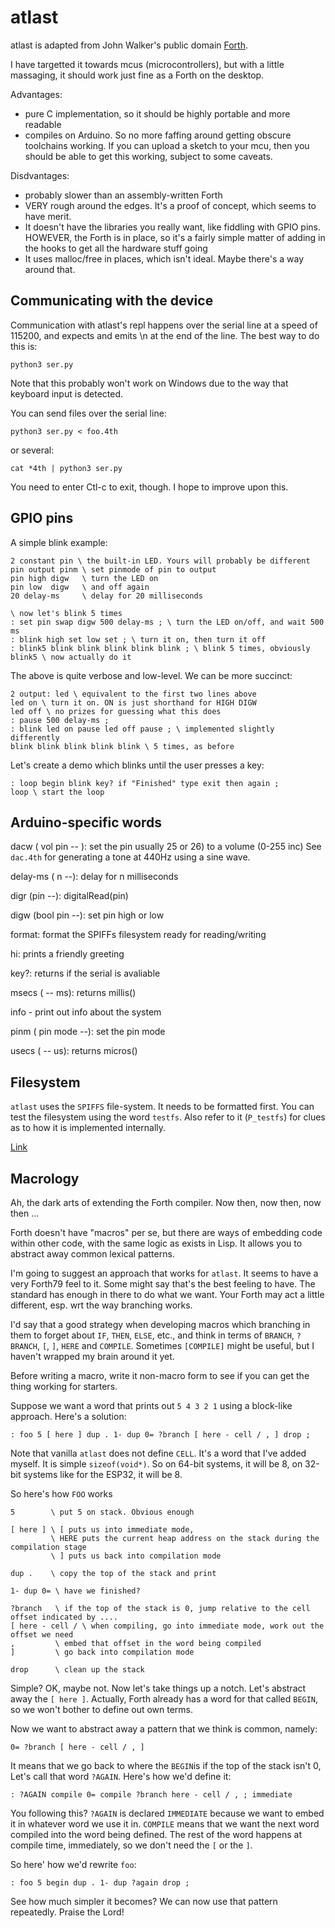 # atlast

atlast is adapted from John Walker's public domain 
[Forth](https://www.fourmilab.ch/atlast/).

I have targetted it towards mcus (microcontrollers), but with
a little massaging, it should work just fine as a Forth on
the desktop.

Advantages:
* pure C implementation, so it should be highly portable and
more readable
* compiles on Arduino. So no more faffing around getting
obscure toolchains working. If you can upload a sketch to your mcu,
then you should be able to get this working, subject to some
caveats.

Disdvantages:
* probably slower than an assembly-written Forth
* VERY rough around the edges. It's a proof of concept, which seems
to have merit.
* It doesn't have the libraries you really want, like fiddling with
GPIO pins. HOWEVER, the Forth is in place, so it's a fairly simple
matter of adding in the hooks to get all the hardware stuff going
* It uses malloc/free in places, which isn't ideal. Maybe there's a way
around that.

## Communicating with the device

Communication with atlast's repl happens over the serial line at
a speed of 115200, and expects and emits \n at the end of the line.
The best way to do this is:
```
python3 ser.py
```

Note that this probably won't work on Windows due to the way that
keyboard input is detected.

You can send files over the serial line:
```
python3 ser.py < foo.4th
```
or several:
```
cat *4th | python3 ser.py
```

You need to enter Ctl-c to exit, though. I hope to improve upon this.


## GPIO pins

A simple blink example:
```
2 constant pin \ the built-in LED. Yours will probably be different
pin output pinm \ set pinmode of pin to output
pin high digw   \ turn the LED on
pin low  digw   \ and off again
20 delay-ms     \ delay for 20 milliseconds

\ now let's blink 5 times
: set pin swap digw 500 delay-ms ; \ turn the LED on/off, and wait 500 ms
: blink high set low set ; \ turn it on, then turn it off
: blink5 blink blink blink blink blink ; \ blink 5 times, obviously
blink5 \ now actually do it
```

The above is quite verbose and low-level. We can be more succinct:
```
2 output: led \ equivalent to the first two lines above
led on \ turn it on. ON is just shorthand for HIGH DIGW
led off \ no prizes for guessing what this does
: pause 500 delay-ms ;
: blink led on pause led off pause ; \ implemented slightly differently
blink blink blink blink blink \ 5 times, as before
```

Let's create a demo which blinks until the user presses a key:
```
: loop begin blink key? if "Finished" type exit then again ;
loop \ start the loop
```

## Arduino-specific words

dacw ( vol pin -- ): set the pin usually 25 or 26) to a volume (0-255 inc)
See `dac.4th` for generating a tone at 440Hz using a sine wave.

delay-ms ( n --): delay for n milliseconds

digr (pin --): digitalRead(pin)

digw (bool pin --): set pin high or low

format: format the SPIFFs filesystem ready for reading/writing

hi: prints a friendly greeting

key?: returns if the serial is avaliable

msecs ( -- ms): returns  millis()

info - print out info about the system

pinm ( pin mode --): set the pin mode

usecs ( -- us): returns micros()



## Filesystem

`atlast` uses the `SPIFFS` file-system. It needs to be formatted first.
You can test the filesystem using the word `testfs`. Also refer to
it (`P_testfs`) for clues as to how it is implemented internally.

[Link](https://github.com/espressif/arduino-esp32/blob/master/libraries/SPIFFS/examples/SPIFFS_Test/SPIFFS_Test.ino)

## Macrology

Ah, the dark arts of extending the Forth compiler. Now then, now then, now then ...

Forth doesn't have "macros" per se, but there are ways of embedding code within other code, with the same logic
as exists in Lisp. It allows you to abstract away common lexical patterns.

I'm going to suggest an approach that works for `atlast`. It seems to have a very Forth79 feel to it. Some
might say that's the best feeling to have. The standard has enough in there to do what we want. Your Forth may
act a little different, esp. wrt the way branching works.

I'd say that a good strategy when developing macros which branching in them to forget about `IF`, `THEN`, `ELSE`, etc.,
and think in terms of `BRANCH`, `?BRANCH`, `[`, `]`, `HERE` and `COMPILE`. Sometimes `[COMPILE]` might be useful,
but I haven't wrapped my brain around it yet.

Before writing a macro, write it non-macro form to see if you can get the thing working for starters. 

Suppose we want a word that prints out `5 4 3 2 1` using a block-like approach. Here's a solution:
```
: foo 5 [ here ] dup . 1- dup 0= ?branch [ here - cell / , ] drop ;
```

Note that vanilla `atlast` does not define `CELL`. It's a word that I've added myself. It is simple `sizeof(void*)`. 
So on 64-bit systems, it will be 8, on 32-bit systems like for the ESP32, it will be 8.

So here's how `FOO` works
```
5        \ put 5 on stack. Obvious enough

[ here ] \ [ puts us into immediate mode,  
         \ HERE puts the current heap address on the stack during the compilation stage
         \ ] puts us back into compilation mode

dup .    \ copy the top of the stack and print

1- dup 0= \ have we finished?

?branch   \ if the top of the stack is 0, jump relative to the cell offset indicated by ....
[ here - cell / \ when compiling, go into immediate mode, work out the offset we need
,         \ embed that offset in the word being compiled     
]         \ go back into compilation mode

drop      \ clean up the stack 
```

Simple? OK, maybe not. Now let's take things up a notch. Let's abstract away the `[ here ]`. Actually,
Forth already has a word for that called `BEGIN`, so we won't bother to define out own terms.

Now we want to abstract away a pattern that we think is common, namely:
```
0= ?branch [ here - cell / , ]
```
It means that we go back to where the `BEGIN`is if the top of the stack isn't 0, Let's call that word `?AGAIN`.
Here's how we'd define it:
```
: ?AGAIN compile 0= compile ?branch here - cell / , ; immediate
```

You following this? `?AGAIN` is declared `IMMEDIATE` because we want to embed it in whatever word we use it in.
`COMPILE` means that we want the next word compiled into the word being defined. The rest of the word happens
at compile time, immediately, so we don't need the `[` or the `]`.

So here' how we'd rewrite `foo`:
```
: foo 5 begin dup . 1- dup ?again drop ;
```

See how much simpler it becomes? We can now use that pattern repeatedly. Praise the Lord!

